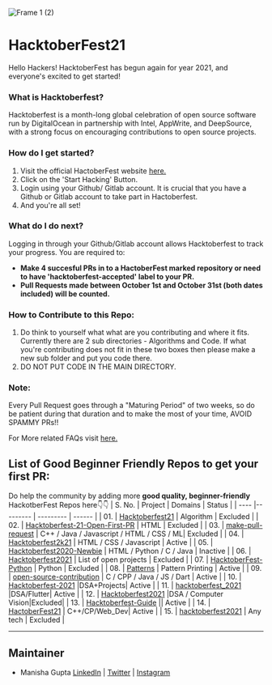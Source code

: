 ![Frame 1 (2)](https://user-images.githubusercontent.com/55616388/135486681-adf5d5e7-d03c-4352-8e0c-d33ca1bee931.jpg)


# HacktoberFest21

Hello Hackers! 
HacktoberFest has begun again for year 2021, and everyone's excited to get started!


### What is Hacktoberfest?
Hacktoberfest is a month-long global celebration of open source software run by DigitalOcean in partnership with Intel, AppWrite, and DeepSource, with a strong focus on encouraging contributions to open source projects.

### How do I get started?
1. Visit the official HactoberFest website [here.](https://hacktoberfest.digitalocean.com/)
2. Click on the 'Start Hacking' Button.
3. Login using your Github/ Gitlab account. It is crucial that you have a Github or Gitlab account to take part in Hactoberfest.
4. And you're all set!

### What do I do next?
Logging in through your Github/Gitlab account allows Hacktoberfest to track your progress.
You are required to:
- **Make 4 succesful PRs in to a HactoberFest marked repository or need to have 'hacktoberfest-accepted' label to your PR.**
- **Pull Requests made between October 1st and October 31st (both dates included) will be counted.**

### How to Contribute to this Repo:
1. Do think to yourself what what are you contributing and where it fits. Currently there are 2 sub directories - Algorithms and Code. If what you're contributing does not fit in these two boxes then please make a new sub folder and put you code there.
2. DO NOT PUT CODE IN THE MAIN DIRECTORY.

### Note:
Every Pull Request goes through a "Maturing Period" of two weeks, so do be patient during that duration and to make the most of your time, AVOID SPAMMY PRs!!

For More related FAQs visit [here.](https://hacktoberfest.digitalocean.com/faq)

## List of Good Beginner Friendly Repos to get your first PR:
Do help the community by adding more **good quality, beginner-friendly** HackotberFest Repos here👇👇
| S. No. | Project | Domains | Status |
| ---- |--------- | --------- | ------ |
| 01. | [Hacktoberfest21](https://github.com/manisha069/HacktoberFest21) | Algorithm | Excluded |
| 02. | [Hacktoberfest-21-Open-First-PR](https://github.com/iamdevvalecha/Hacktoberfest-21-Open-First-PR) | HTML | Excluded |
| 03. | [make-pull-request](https://github.com/twowaits/make-pull-request) | C++ / Java / Javascript / HTML / CSS / ML| Excluded |
| 04. | [Hacktoberfest2k21](https://github.com/fineanmol/Hacktoberfest2k21) | HTML / CSS / Javascript | Active |
| 05. | [Hacktoberfest2020-Newbie](https://github.com/sahanihit/Hacktoberfest2020-Newbie) | HTML / Python / C / Java | Inactive |
| 06. | [Hacktoberfest2021](https://github.com/vinitshahdeo/Hacktoberfest2021/blob/main/explore/PROJECTS.md) | List of open projects | Excluded |
| 07. | [HacktoberFest-Python](https://github.com/hctnm1/HacktoberFest-Python) | Python | Excluded |
| 08. | [Patterns](https://github.com/hhhrrrttt222111/Patterns) | Pattern Printing | Active |
| 09. | [open-source-contribution](https://github.com/Shubhamrawat5/open-source-contribution) | C / CPP / Java / JS / Dart | Active |
| 10. | [Hacktoberfest-2021](https://github.com/vijaygupta18/Hacktoberfest-2021) |DSA+Projects| Active |
| 11. | [hacktoberfest_2021](https://github.com/viralvaghela/hacktoberfest_2021) |DSA/Flutter| Active |
| 12. | [Hacktoberfest2021](https://github.com/Sangwan5688/Hacktoberfest2021) |DSA / Computer Vision|Excluded|
| 13. | [Hacktoberfest-Guide](https://github.com/avinash201199/Hacktoberfest-Guide) || Active |
| 14. | [HactoberFest21](https://github.com/sudip-mondal-2002/HactoberFest21) | C++/CP/Web_Dev| Active |
| 15. | [hacktoberfest2021](https://github.com/open-for-everyone/hacktoberfest2021) | Any tech | Excluded |

---
## Maintainer
- Manisha Gupta [LinkedIn](https://www.linkedin.com/in/manisha-gupta-here/) | [Twitter](https://twitter.com/manishawho) | [Instagram](https://www.instagram.com/manisha_gupta_here/)
